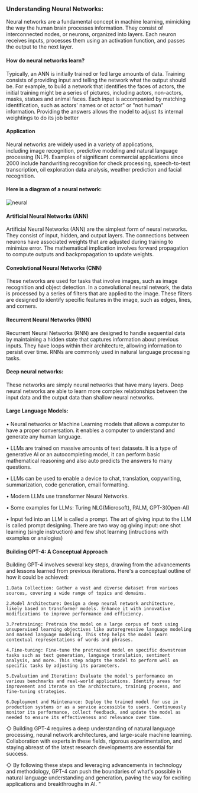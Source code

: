 ### Understanding Neural Networks:

Neural networks are a fundamental concept in machine learning, mimicking the way the human brain processes information. They consist of interconnected nodes, or neurons, organized into layers. Each neuron receives inputs, processes them using an activation function, and passes the output to the next layer.

#### How do neural networks learn?

Typically, an ANN is initially trained or fed large amounts of data. Training consists of providing input and telling the network what the output should be. For example, to build a network that identifies the faces of actors, the initial training might be a series of pictures, including actors, non-actors, masks, statues and animal faces. Each input is accompanied by matching identification, such as actors' names or 
ot actor\" or \"not human\" information. Providing the answers allows the model to adjust its internal weightings to do its job better

#### Application 
Neural networks are widely used in a variety of applications, including image recognition, predictive modeling and natural language processing (NLP). Examples of significant commercial applications since 2000 include handwriting recognition for check processing, speech-to-text transcription, oil exploration data analysis, weather prediction and facial recognition.

#### Here is a diagram of a neural network:
![neural](https://encrypted-tbn0.gstatic.com/images?q=tbn:ANd9GcR9meQMMQtjYuxdJn29I8UoXldYg2urUyJO_UKo-qmz0Fyv5YVB-izcQzt4&amp;s=10)

#### Artificial Neural Networks (ANN)

Artificial Neural Networks (ANN) are the simplest form of neural networks. They consist of input, hidden, and output layers. The connections between neurons have associated weights that are adjusted during training to minimize error. The mathematical implication involves forward propagation to compute outputs and backpropagation to update weights.

#### Convolutional Neural Networks (CNN)
These networks are used for tasks that involve images, such as image recognition and object detection. In a convolutional neural network, the data is processed by a series of filters that are applied to the image. These filters are designed to identify specific features in the image, such as edges, lines, and corners.

#### Recurrent Neural Networks (RNN)

Recurrent Neural Networks (RNN) are designed to handle sequential data by maintaining a hidden state that captures information about previous inputs. They have loops within their architecture, allowing information to persist over time. RNNs are commonly used in natural language processing tasks.

#### Deep neural networks: 
These networks are simply neural networks that have many layers. Deep neural networks are able to learn more complex relationships between the input data and the output data than shallow neural networks.

#### Large Language Models:

• Neural networks or Machine Learning models that allows a computer to have a proper conversation. it enables a computer to understand and generate any human language.

• LLMs are trained on massive amounts of text datasets. It is a type of generative AI or an autocompleting model, it can perform basic mathematical reasoning and also auto predicts the answers to many questions.

• LLMs can be used to enable a device to chat, translation, copywriting, summarization, code generation, email formatting.

• Modern LLMs use transformer Neural Networks.

• Some examples for LLMs: Turing NLG(Microsoft), PALM, GPT-3(Open-AI)

• Input fed into an LLM is called a prompt. The art of giving input to the LLM is called prompt designing. There are two way og giving input: one shot learning (single instruction) and few shot learning (intructions with examples or analogies)

#### Building GPT-4: A Conceptual Approach

Building GPT-4 involves several key steps, drawing from the advancements and lessons learned from previous iterations. Here's a conceptual outline of how it could be achieved:
```
1.Data Collection: Gather a vast and diverse dataset from various sources, covering a wide range of topics and domains.

2.Model Architecture: Design a deep neural network architecture, likely based on transformer models. Enhance it with innovative modifications to improve performance and efficiency.

3.Pretraining: Pretrain the model on a large corpus of text using unsupervised learning objectives like autoregressive language modeling and masked language modeling. This step helps the model learn contextual representations of words and phrases.

4.Fine-tuning: Fine-tune the pretrained model on specific downstream tasks such as text generation, language translation, sentiment analysis, and more. This step adapts the model to perform well on specific tasks by adjusting its parameters.

5.Evaluation and Iteration: Evaluate the model's performance on various benchmarks and real-world applications. Identify areas for improvement and iterate on the architecture, training process, and fine-tuning strategies.

6.Deployment and Maintenance: Deploy the trained model for use in production systems or as a service accessible to users. Continuously monitor its performance, collect feedback, and update the model as needed to ensure its effectiveness and relevance over time.
```
◇ Building GPT-4 requires a deep understanding of natural language processing, neural network architectures, and large-scale machine learning. Collaboration with experts in these fields, rigorous experimentation, and staying abreast of the latest research developments are essential for success.


◇ By following these steps and leveraging advancements in technology and methodology, GPT-4 can push the boundaries of what's possible in natural language understanding and generation, paving the way for exciting applications and breakthroughs in AI.
"
